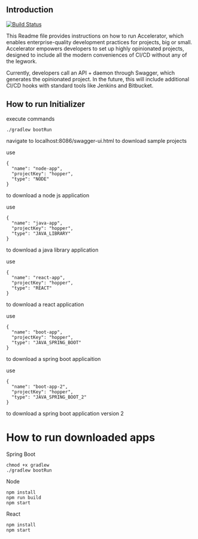 ## Introduction 

[![Build Status](https://travis-ci.com/scotiabank/accelerator-initializer.svg)](https://travis-ci.com/scotiabank/accelerator-initializer)

This Readme file provides instructions on how to run Accelerator, which enables enterprise-quality development practices for projects, big or small. Accelerator empowers developers to set up highly opinionated projects, designed to include all the modern conveniences of CI/CD without any of the legwork.

Currently, developers call an API + daemon through Swagger, which generates the opinionated project. In the future, this will include additional CI/CD hooks with standard tools like Jenkins and Bitbucket.

## How to run Initializer

execute commands
```
./gradlew bootRun
```

navigate to localhost:8086/swagger-ui.html to download sample projects

use

```
{
  "name": "node-app",
  "projectKey": "hopper",
  "type": "NODE"
}
```
to download a node js application

use
```
{
  "name": "java-app",
  "projectKey": "hopper",
  "type": "JAVA_LIBRARY"
}
```
to download a java library application

use
```
{
  "name": "react-app",
  "projectKey": "hopper",
  "type": "REACT"
}
```
to download a react application 

use
```
{
  "name": "boot-app",
  "projectKey": "hopper",
  "type": "JAVA_SPRING_BOOT"
}
```
to download a spring boot applicaition

use
```
{
  "name": "boot-app-2",
  "projectKey": "hopper",
  "type": "JAVA_SPRING_BOOT_2"
}
```
to download a spring boot application version 2

# How to run downloaded apps
Spring Boot
```
chmod +x gradlew
./gradlew bootRun

```
Node
```
npm install
npm run build
npm start
```
React
```
npm install
npm start
```

